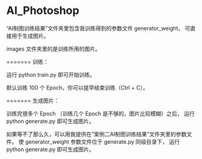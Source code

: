 # AI_Photoshop

“AI制图训练结果”文件夹里包含我训练得到的参数文件 generator_weight，
可直接用于生成图片。

images 文件夹里的是训练所用的图片。

=======
训练：

运行 python train.py 即可开始训练。

默认训练 100 个 Epoch，你可以提早结束训练（Ctrl + C）。

=======
生成图片：

训练完很多个 Epoch （训练几个 Epoch 是不够的，图片比较模糊）之后，
运行 python generate.py 即可生成图片。

如果等不了那么久，可以用我提供在“案例二AI制图训练结果”文件夹里的参数文件。
使 generator_weight 参数文件位于 generate.py 同级目录下，
运行 python generate.py 即可生成图片。
